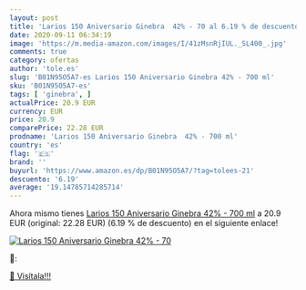 ```yaml
---
layout: post
title: 'Larios 150 Aniversario Ginebra  42% - 70 al 6.19 % de descuento'
date: 2020-09-11 06:34:19
image: 'https://m.media-amazon.com/images/I/41zMsnRjIUL._SL400_.jpg'
comments: true
category: ofertas
author: 'tole.es'
slug: 'B01N95O5A7-es Larios 150 Aniversario Ginebra 42% - 700 ml'
sku: 'B01N95O5A7-es'
tags: [ 'ginebra', ]
actualPrice: 20.9 EUR
currency: EUR
price: 20.9
comparePrice: 22.28 EUR
prodname: 'Larios 150 Aniversario Ginebra  42% - 700 ml'
country: 'es'
flag: '🇪🇸'
brand: ''
buyurl: 'https://www.amazon.es/dp/B01N95O5A7/?tag=tolees-21'
descuento: '6.19'
average: '19.14785714285714'
---
```


Ahora mismo tienes [Larios 150 Aniversario Ginebra  42% - 700 ml](https://www.amazon.es/dp/B01N95O5A7/?tag=tolees-21) a 20.9 EUR (original: 22.28 EUR) (6.19 %  de descuento) en el siguiente enlace!

[![Larios 150 Aniversario Ginebra  42% - 70](https://m.media-amazon.com/images/I/41zMsnRjIUL._SL400_.jpg)](https://www.amazon.es/dp/B01N95O5A7/?tag=tolees-21)

🔎:


[🛒 Visítala!!!](https://www.amazon.es/dp/B01N95O5A7/?tag=tolees-21)
